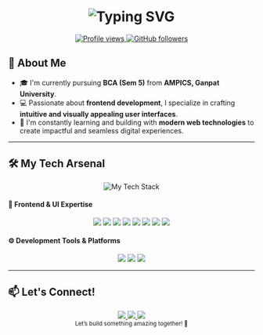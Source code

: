 <h1 align="center">
    <img
    src="https://readme-typing-svg.demolab.com/?font=Poppins&weight=500&size=38&duration=1800&pause=1000&color=8B5CF6&center=true&vCenter=true&width=700&height=80&lines=Hi+there!+%F0%9F%91%8B;I'm+Manish+Bayad;Frontend+Developer;Crafting+responsive+websites;Modern+web+experiences;User-friendly+interfaces"
    alt="Typing SVG"
  />
</h1>

<div align="center">
  <a href="https://github.com/Manish-CodeLab">
    <img src="https://komarev.com/ghpvc/?username=Manish-CodeLab&label=Profile%20Views&color=6933ff&style=flat-square" alt="Profile views" />
  </a>
  <a href="https://github.com/Manish-CodeLab?tab=followers">
    <img src="https://img.shields.io/github/followers/Manish-CodeLab?style=flat-square&color=6933ff" alt="GitHub followers" />
  </a>
</div>


## 🚀 About Me

* 🎓 I'm currently pursuing **BCA (Sem 5)** from **AMPICS, Ganpat University**.
* 💻 Passionate about **frontend development**, I specialize in crafting **intuitive and visually appealing user interfaces**.
* 🎯 I'm constantly learning and building with **modern web technologies** to create impactful and seamless digital experiences.

---

## 🛠️ My Tech Arsenal

<div align="center">
  <img src="https://skillicons.dev/icons?i=html,css,js,react,tailwind,redux,jquery,gsap,firebase,git,github&theme=dark" alt="My Tech Stack"/>
</div>

#### 🎨 Frontend & UI Expertise

<div align="center">
  <img src="https://img.shields.io/badge/HTML5-E34F26?style=for-the-badge&logo=html5&logoColor=white"/>
  <img src="https://img.shields.io/badge/CSS3-1572B6?style=for-the-badge&logo=css3&logoColor=white"/>
  <img src="https://img.shields.io/badge/JavaScript-F7DF1E?style=for-the-badge&logo=javascript&logoColor=black"/>
  <img src="https://img.shields.io/badge/React-61DAFB?style=for-the-badge&logo=react&logoColor=black"/>
  <img src="https://img.shields.io/badge/TailwindCSS-06B6D4?style=for-the-badge&logo=tailwindcss&logoColor=white"/>
  <img src="https://img.shields.io/badge/Redux-764ABC?style=for-the-badge&logo=redux&logoColor=white"/>
  <img src="https://img.shields.io/badge/jQuery-0769AD?style=for-the-badge&logo=jquery&logoColor=white"/>
  <img src="https://img.shields.io/badge/GSAP-88CE02?style=for-the-badge&logo=greensock&logoColor=white"/>
</div>

#### ⚙️ Development Tools & Platforms

<div align="center">
  <img src="https://img.shields.io/badge/Firebase-FFCA28?style=for-the-badge&logo=firebase&logoColor=black"/>
  <img src="https://img.shields.io/badge/Git-F05032?style=for-the-badge&logo=git&logoColor=white"/>
  <img src="https://img.shields.io/badge/GitHub-181717?style=for-the-badge&logo=github&logoColor=white"/>
</div>

---

##  📫 Let's Connect!

<div align="center">
  <a href="">
    <img src="https://img.shields.io/badge/Portfolio-Coming%20Soon-6933ff?style=for-the-badge&logo=safari&logoColor=white"/>
  </a>
  <a href="">
    <img src="https://img.shields.io/badge/LinkedIn-Updating-6933ff?style=for-the-badge&logo=linkedin&logoColor=white"/>
  </a>
  <a href="mailto:manish.bayad.frontenddev@gmail.com">
    <img src="https://img.shields.io/badge/Gmail-Contact%20Me-6933ff?style=for-the-badge&logo=gmail&logoColor=white"/>
  </a>
</div>

<div align="center">
  <sub>Let’s build something amazing together! 🚀</sub>
</div>
